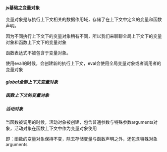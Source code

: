 #### js基础之变量对象


变量对象是与执行上下文相关的数据作用域，存储了在上下文中定义的变量和函数声明。

因为不同执行上下文下的变量对象稍有不同，所以我们来聊聊全局上下文下的变量对象和函数上下文下的变量对象

函数表达式不被包含于变量对象。

使用eval的时候，会创建新的执行上下文，eval会使用全局变量对象或者调用者的变量对象


##### global全部上下文变量对象

##### 函数上下文的变量对象

##### 活动对象

当函数被调用的时候，活动对象被创建，包含普通参数与特殊参数arguments对象，活动对象在函数上下文中作为变量对象使用

即：函数的变量对象保持不变，除去存储变量与函数声明之外，还包含特殊对象arguments